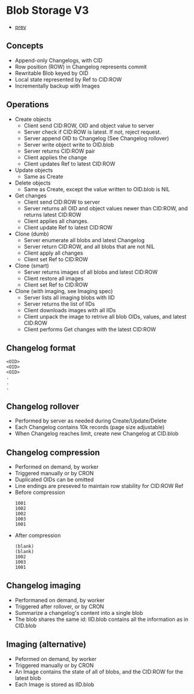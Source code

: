 # Blob Storage V3

- [prev](./RFC-20221105-blob-storage-v2.md)

## Concepts

- Append-only Changelogs, with CID
- Row position (ROW) in Changelog represents commit
- Rewritable Blob keyed by OID
- Local state represented by Ref to CID:ROW
- Incrementally backup with Images

## Operations

- Create objects
  - Client send CID:ROW, OID and object value to server
  - Server check if CID:ROW is latest. If not, reject request.
  - Server append OID to Changelog (See Changelog rollover)
  - Server write object write to OID.blob
  - Server returns CID:ROW pair
  - Client applies the change
  - Client updates Ref to latest CID:ROW
- Update objects
  - Same as Create
- Delete objects
  - Same as Create, except the value written to OID.blob is NIL
- Get changes
  - Client send CID:ROW to server
  - Server returns all OID and object values newer than CID:ROW, and returns latest CID:ROW
  - Client applies all changes.
  - Client update Ref to latest CID:ROW
- Clone (dumb)
  - Server enumerate all blobs and latest Changelog
  - Server return CID:ROW, and all blobs that are not NIL
  - Client apply all changes
  - Client set Ref to CID:ROW
- Clone (smart)
  - Server returns images of all blobs and latest CID:ROW
  - Client restore all images
  - Client set Ref to CID:ROW
- Clone (with imaging, see Imaging spec)
  - Server lists all imaging blobs with IID
  - Server returns the list of IIDs
  - Client downloads images with all IIDs
  - Client unpack the image to retrive all blob OIDs, values, and latest CID:ROW
  - Client performs Get changes with the latest CID:ROW

## Changelog format

```
<OID>
<OID>
<OID>
.
.
.
```

## Changelog rollover

- Performed by server as needed during Create/Update/Delete
- Each Changelog contains 10k records (page size adjustable)
- When Changelog reaches limit, create new Changelog at CID.blob

## Changelog compression

- Performed on demand, by worker
- Triggered manually or by CRON
- Duplicated OIDs can be omitted
- Line endings are preseved to maintain row stability for CID:ROW Ref
- Before compression
  ```
  1001
  1002
  1002
  1003
  1001
  ```
- After compression
  ```
  (blank)
  (blank)
  1002
  1003
  1001
  ```

## Changelog imaging

- Performaned on demand, by worker
- Triggered after rollover, or by CRON
- Summarize a changelog's content into a single blob
- The blob shares the same id: IID.blob contains all the information as in CID.blob

## Imaging (alternative)

- Peformed on demand, by worker
- Triggered manually or by CRON
- An Image contains the state of all of blobs, and the CID:ROW for the latest blob
- Each Image is stored as IID.blob
